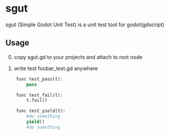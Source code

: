 # sgut
sgut (Simple Godot Unit Test) is a unit test tool for godot(gdscript)

## Usage
0. copy sgut.gd to your projects and attach to root node

0. write test foobar_test.gd anywhere

``` python
	func test_pass(t):
		pass

	func test_fail(t):
		t.fail()

	func test_yield(t):
		#do something
		yield()
		#do something
```
